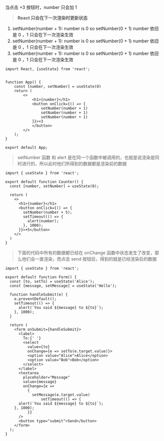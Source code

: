 当点击 +3 按钮时，number 只会加 1
> **React 只会在下一次渲染时更新状态**
1. setNumber(number + 1): number is 0 so setNumber(0 + 1) number 依旧是 0 ，1 只会在下一次渲染生效
2. setNumber(number + 1): number is 0 so setNumber(0 + 1) number 依旧是 0 ，1 只会在下一次渲染生效
3. setNumber(number + 1): number is 0 so setNumber(0 + 1) number 依旧是 0 ，1 只会在下一次渲染生效
```tsx
import React, {useState} from 'react';


function App() {
    const [number, setNumber] = useState(0)
    return (
        <>
            <h1>{number}</h1>
            <button onClick={() => {
                setNumber(number + 1)
                setNumber(number + 1)
                setNumber(number + 1)
            }}>+3
            </button>
        </>
    );
}

export default App;
```


> setNumber 函数 和 alert 是在同一个函数中被调用的，也就是说渲染是同时进行的，所以此时他们所得到的数据都是渲染前的数据
```tsx
import { useState } from 'react';

export default function Counter() {
  const [number, setNumber] = useState(0);

  return (
    <>
      <h1>{number}</h1>
      <button onClick={() => {
        setNumber(number + 5);
        setTimeout(() => {
          alert(number);
        }, 1000);
      }}>+5</button>
    </>
  )
}
```

> 下面的代码中所有的数据都已经在 onChange 函数中状态发生了改变，那么他们会一直渲染，而点击 send 按钮后，得到的就是已经渲染后的数据
```tsx
import { useState } from 'react';

export default function Form() {
  const [to, setTo] = useState('Alice');
  const [message, setMessage] = useState('Hello');

  function handleSubmit(e) {
    e.preventDefault();
    setTimeout(() => {
      alert(`You said ${message} to ${to}`);
    }, 1000);
  }

  return (
    <form onSubmit={handleSubmit}>
      <label>
        To:{' '}
        <select
          value={to}
          onChange={e => setTo(e.target.value)}>
          <option value="Alice">Alice</option>
          <option value="Bob">Bob</option>
        </select>
      </label>
      <textarea
        placeholder="Message"
        value={message}
        onChange={e => 
          {
            setMessage(e.target.value)
                setTimeout(() => {
      alert(`You said ${message} to ${to}`);
    }, 1000);
          }}
      />
      <button type="submit">Send</button>
    </form>
  );
}
```